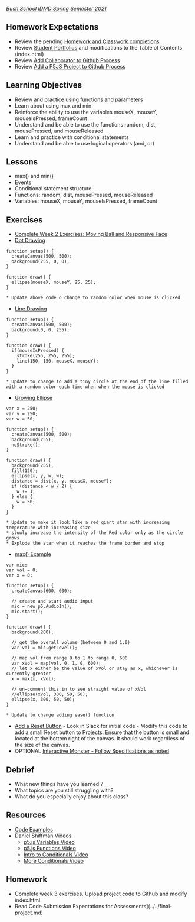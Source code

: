 [_Bush School IDMD Spring Semester 2021_](https://chandrunarayan.github.io/idmd/)

## Homework Expectations

* Review the pending [Homework and Classwork completions](https://bush.myschoolapp.com/app/faculty#academicclass/110760511/0/bulletinboard)
* Review [Student Portfolios](../../student-work.md) and modifications to the Table of Contents (index.html)
* Review [Add Collaborator to Github Process](../week1/repository_collaborator.md)
* Review [Add a P5JS Project to Github Process](../week1/add_p5js_project_to_index.md)

## Learning Objectives

* Review and practice using functions and parameters
* Learn about using max and min
* Reinforce the ability to use the variables mouseX, mouseY, mouseIsPressed, frameCount
* Understand and be able to use the functions random, dist, mousePressed, and mouseReleased
* Learn and practice with conditional statements
* Understand and be able to use logical operators (and, or)

## Lessons

* max() and min()
* Events
* Conditional statement structure
* Functions: random, dist, mousePressed, mouseReleased
* Variables: mouseX, mouseY, mouseIsPressed, frameCount

## Exercises

* [Complete Week 2 Exercises: Moving Ball and Responsive Face](../week2/readme.md)
* [Dot Drawing](code/drawing_with_ellipses_0)
```
function setup() {
  createCanvas(500, 500);
  background(255, 0, 0);
}

function draw() {
  ellipse(mouseX, mouseY, 25, 25);
}
```
	* Update above code o change to random color when mouse is clicked
* [Line Drawing](code/line_drawing)
```
function setup() {
  createCanvas(500, 500);
  background(0, 0, 255);
}

function draw() {
  if(mouseIsPressed) {
    stroke(255, 255, 255);
    line(150, 150, mouseX, mouseY);
  }
}
```
	* Update to change to add a tiny circle at the end of the line filled with a random color each time when when the mouse is clicked

* [Growing Ellipse](code/growing_circle)
```
var x = 250;
var y = 250;
var w = 50;

function setup() {
  createCanvas(500, 500);
  background(255);
  noStroke();
}

function draw() {
  background(255);
  fill(120);
  ellipse(x, y, w, w);
  distance = dist(x, y, mouseX, mouseY);
  if (distance < w / 2) {
    w += 1; 
  } else {
    w = 50;  
  }
}
```
	* Update to make it look like a red giant star with increasing temperature with increasing size 
	* slowly increase the intensity of the Red color only as the circle grows
	* Explode the star when it reaches the frame border and stop
* [max() Example](code/max_example)
```
var mic;
var vol = 0;
var x = 0;

function setup() {
  createCanvas(600, 600);

  // create and start audio input
  mic = new p5.AudioIn();
  mic.start();
}

function draw() {
  background(200);

  // get the overall volume (between 0 and 1.0)
  var vol = mic.getLevel();

  // map vol from range 0 to 1 to range 0, 600
  var xVol = map(vol, 0, 1, 0, 600);
  // let x either be the value of xVol or stay as x, whichever is currently greater
  x = max(x, xVol); 

  // un-comment this in to see straight value of xVol
  //ellipse(xVol, 300, 50, 50); 
  ellipse(x, 300, 50, 50);
}
```
    * Update to change adding ease() function	
* [Add a Reset Button](code/rect_hover) - Look in Slack for initial code - Modify this code to add a small Reset button to Projects. Ensure that the button is small and located at the bottom right of the canvas. It should work regardless of the size of the canvas.
* OPTIONAL [Interactive Monster - Follow Specifications as noted](homework/interactive-monster.md)

## Debrief

* What new things have you learned ?
* What topics are you still struggling with?
* What do you especially enjoy about this class?

## Resources

* [Code Examples](code)
* Daniel Shiffman Videos
	* [p5.js Variables Video](https://vimeo.com/138327548)
	* [p5.js Functions Video](https://vimeo.com/139587733)
	* [Intro to Conditionals Video](https://vimeo.com/138935676)
	* [More Conditionals Video](https://vimeo.com/138935678)

## Homework
* Complete week 3 exercises. Upload project code to Github and modify index.html
* Read Code Submission Expectations for Assessments](../../final-project.md)
